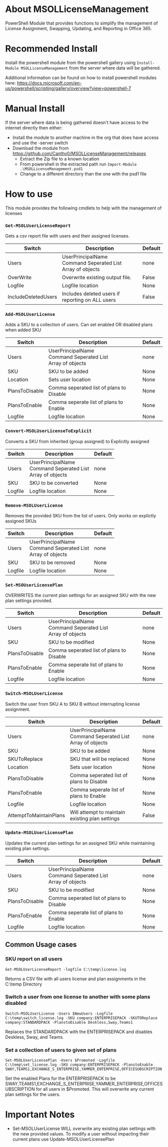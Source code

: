 # About MSOLLicenseManagement
PowerShell Module that provides functions to simplify the management of License Assignment, Swapping, Updating, and Reporting in Office 365.

# Recommended Install
Install the powershell module from the powershell gallery using `Install-Module MSOLLicenseManagement` from the server where data will be gathered.

Additional information can be found on how to install powershell modules here:
https://docs.microsoft.com/en-us/powershell/scripting/gallery/overview?view=powershell-7

# Manual Install
If the server where data is being gathered doesn't have access to the internet directly then either:

* Install the module to another machine in the org that does have access and use the -server switch
* Download the module from https://github.com/Canthv0/MSOLLicenseManagement/releases
  * Extract the Zip file to a known location
  * From powershell in the extracted path run `Import-Module .\MSOLLicenseManagement.psd1`
  * Change to a different directory than the one with the psd1 file

# How to use
This module provides the following cmdlets to help with the management of licenses

### `Get-MSOLUserLicenseReport`
Gets a csv report file with users and their assigned licenses.

Switch | Description|Default
-------|-------|-------
Users|UserPrincipalName</br>Command Seperated List</br>Array of objects| none
OverWrite|Overwrite existing output file.|False
Logfile|Logfile location|None
IncludeDeletedUsers|Includes deleted users if reporting on ALL users|False

### `Add-MSOLUserLicense`
Adds a SKU to a collection of users.
Can set enabled OR disabled plans when added SKU

Switch | Description|Default
-------|-------|-------
Users|UserPrincipalName</br>Command Seperated List</br>Array of objects| none
SKU|SKU to be added|None
Location|Sets user location|None
PlansToDisable|Comma seperated list of plans to Disable|None
PlansToEnable|Comma seperate list of plans to Enable|None
Logfile|Logfile location|None

### `Convert-MSOLUserLicenseToExplicit`
Converts a SKU from inherited (group assigned) to Explicitly assigned

Switch | Description|Default
-------|-------|-------
Users|UserPrincipalName</br>Command Seperated List</br>Array of objects| none
SKU|SKU to be converted|None
Logfile|Logfile location|None


### `Remove-MSOLUserLicense`
Removes the provided SKU from the list of users.
Only works on explictly assigned SKUs

Switch | Description|Default
-------|-------|-------
Users|UserPrincipalName</br>Command Seperated List</br>Array of objects| none
SKU|SKU to be removed|None
Logfile|Logfile location|None

### `Set-MSOUserLicensePlan`
OVERWRITES the current plan settings for an assigned SKU with the new plan settings provided.

Switch | Description|Default
-------|-------|-------
Users|UserPrincipalName</br>Command Seperated List</br>Array of objects| none
SKU|SKU to be modified|None
PlansToDisable|Comma seperated list of plans to Disable|None
PlansToEnable|Comma seperate list of plans to Enable|None
Logfile|Logfile location|None

### `Switch-MSOLUserLicense`
Switch the user from SKU A to SKU B without interrupting license assignment.

Switch | Description|Default
-------|-------|-------
Users|UserPrincipalName</br>Command Seperated List</br>Array of objects| none
SKU|SKU to be added|None
SKUToReplace|SKU that will be replaced|None
Location|Sets user location|None
PlansToDisable|Comma seperated list of plans to Disable|None
PlansToEnable|Comma seperate list of plans to Enable|None
Logfile|Logfile location|None
AttemptToMaintainPlans|Will attempt to maintain existing plan settings|False

### `Update-MSOLUserLicensePlan`
Updates the current plan settings for an assigned SKU while maintaining existing plan settings.

Switch | Description|Default
-------|-------|-------
Users|UserPrincipalName</br>Command Seperated List</br>Array of objects| none
SKU|SKU to be modified|None
PlansToDisable|Comma seperated list of plans to Disable|None
PlansToEnable|Comma seperate list of plans to Enable|None
Logfile|Logfile location|None

## Common Usage cases

### SKU report on all users

`Get-MSOLUserLicenseReport -logfile C:\temp\license.log`

Returns a CSV file with all users license and plan assignments in the C:\temp Directory

### Switch a user from one license to another with some plans disabled

`Switch-MSOLUserLicense -Users $NewUsers -Logfile C:\temp\switch_license.log -SKU company:ENTERPRISEPACK -SKUTOReplace company:STANDARDPACK -PlanstoDisable Deskless,Sway,Teams1`

Replaces the STANDARDPACK with the ENTERPRISEPACK and disables Deskless, Sway, and Teams.

### Set a collection of users to given set of plans

`Set-MSOLUserLicensePlan -Users $Promoted -Logfile C:\temp\set_license.log -SKU company:ENTERPRISEPACK -PlanstoEnable SWAY,TEAMS1,EXCHANGE_S_ENTERPRISE,YAMMER_ENTERPRISE,OFFICESUBSCRIPTION`

Set the enabled Plans for the ENTERPRISEPACK to be SWAY,TEAMS1,EXCHANGE_S_ENTERPRISE,YAMMER_ENTERPRISE,OFFICESUBSCRIPTION for all users in $Promoted.  This will overwrite any current plan settings for the users.

# Important Notes
* Set-MSOLUserLicense WILL overwrite any existing plan settings with the new provided values.  To modify a user without impacting their current plans use Update-MSOLUserLicensePlan